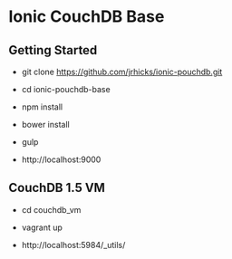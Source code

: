Ionic CouchDB Base
=====================

Getting Started
--------------

* git clone https://github.com/jrhicks/ionic-pouchdb.git

* cd ionic-pouchdb-base

* npm install

* bower install

* gulp

* http://localhost:9000

CouchDB 1.5 VM
---------------

* cd couchdb_vm

* vagrant up

* http://localhost:5984/_utils/